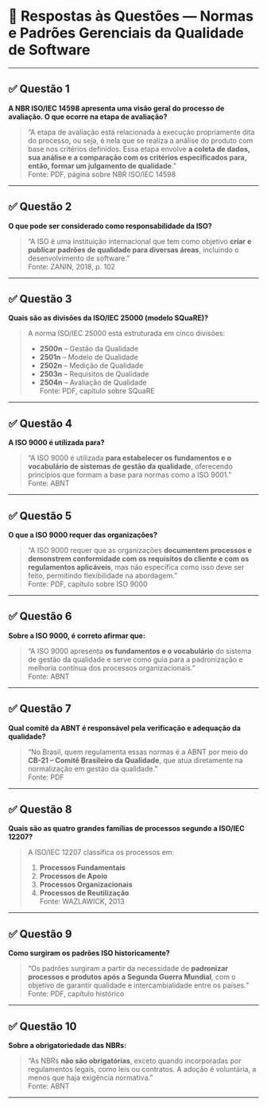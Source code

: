 # 📝 Respostas às Questões — Normas e Padrões Gerenciais da Qualidade de Software

---

## ✅ Questão 1  
**A NBR ISO/IEC 14598 apresenta uma visão geral do processo de avaliação. O que ocorre na etapa de avaliação?**

> “A etapa de avaliação está relacionada à execução propriamente dita do processo, ou seja, é nela que se realiza a análise do produto com base nos critérios definidos. Essa etapa envolve **a coleta de dados, sua análise e a comparação com os critérios especificados para, então, formar um julgamento de qualidade**.”  
Fonte: PDF, página sobre NBR ISO/IEC 14598

---

## ✅ Questão 2  
**O que pode ser considerado como responsabilidade da ISO?**

> “A ISO é uma instituição internacional que tem como objetivo **criar e publicar padrões de qualidade para diversas áreas**, incluindo o desenvolvimento de software.”  
Fonte: ZANIN, 2018, p. 102

---

## ✅ Questão 3  
**Quais são as divisões da ISO/IEC 25000 (modelo SQuaRE)?**

> A norma ISO/IEC 25000 está estruturada em cinco divisões:  
> - **2500n** – Gestão da Qualidade  
> - **2501n** – Modelo de Qualidade  
> - **2502n** – Medição de Qualidade  
> - **2503n** – Requisitos de Qualidade  
> - **2504n** – Avaliação de Qualidade  
Fonte: PDF, capítulo sobre SQuaRE

---

## ✅ Questão 4  
**A ISO 9000 é utilizada para?**

> “A ISO 9000 é utilizada **para estabelecer os fundamentos e o vocabulário de sistemas de gestão da qualidade**, oferecendo princípios que formam a base para normas como a ISO 9001.”  
Fonte: ABNT

---

## ✅ Questão 5  
**O que a ISO 9000 requer das organizações?**

> “A ISO 9000 requer que as organizações **documentem processos e demonstrem conformidade com os requisitos do cliente e com os regulamentos aplicáveis**, mas não especifica como isso deve ser feito, permitindo flexibilidade na abordagem.”  
Fonte: PDF, capítulo sobre ISO 9000

---

## ✅ Questão 6  
**Sobre a ISO 9000, é correto afirmar que:**

> “A ISO 9000 apresenta **os fundamentos e o vocabulário** do sistema de gestão da qualidade e serve como guia para a padronização e melhoria contínua dos processos organizacionais.”  
Fonte: ABNT

---

## ✅ Questão 7  
**Qual comitê da ABNT é responsável pela verificação e adequação da qualidade?**

> “No Brasil, quem regulamenta essas normas é a ABNT por meio do **CB-21 – Comitê Brasileiro da Qualidade**, que atua diretamente na normalização em gestão da qualidade.”  
Fonte: PDF

---

## ✅ Questão 8  
**Quais são as quatro grandes famílias de processos segundo a ISO/IEC 12207?**

> A ISO/IEC 12207 classifica os processos em:  
> 1. **Processos Fundamentais**  
> 2. **Processos de Apoio**  
> 3. **Processos Organizacionais**  
> 4. **Processos de Reutilização**  
Fonte: WAZLAWICK, 2013

---

## ✅ Questão 9  
**Como surgiram os padrões ISO historicamente?**

> “Os padrões surgiram a partir da necessidade de **padronizar processos e produtos após a Segunda Guerra Mundial**, com o objetivo de garantir qualidade e intercambialidade entre os países.”  
Fonte: PDF, capítulo histórico

---

## ✅ Questão 10  
**Sobre a obrigatoriedade das NBRs:**

> “As NBRs **não são obrigatórias**, exceto quando incorporadas por regulamentos legais, como leis ou contratos. A adoção é voluntária, a menos que haja exigência normativa.”  
Fonte: ABNT

---